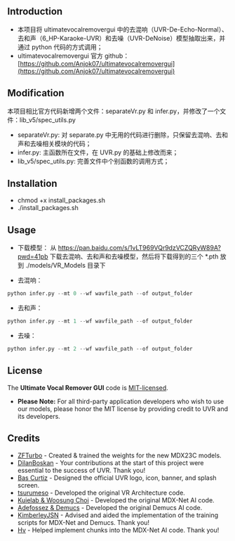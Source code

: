 ## Introduction
- 本项目将 ultimatevocalremovergui 中的去混响（UVR-De-Echo-Normal）、去和声（6_HP-Karaoke-UVR）和去噪（UVR-DeNoise）模型抽取出来，并通过 python 代码的方式调用；
- ultimatevocalremovergui 官方 github：[https://github.com/Anjok07/ultimatevocalremovergui](https://github.com/Anjok07/ultimatevocalremovergui)
   
## Modification
本项目相比官方代码新增两个文件：separateVr\.py 和 infer\.py，并修改了一个文件：lib_v5/spec_utils.py
- separateVr\.py: 对 separate\.py 中无用的代码进行删除，只保留去混响、去和声和去噪相关模块的代码；
- infer\.py: 主函数所在文件，在 UVR\.py 的基础上修改而来；
- lib_v5/spec_utils.py: 完善文件中个别函数的调用方式；

## Installation
- chmod +x install_packages.sh
- ./install_packages.sh

## Usage
- 下载模型：
    从 https://pan.baidu.com/s/1vLT969VQr9dzVCZQRyW89A?pwd=41pb 下载去混响、去和声和去噪模型，然后将下载得到的三个 *.pth 放到 ./models/VR_Models 目录下

- 去混响：
```python
python infer.py --mt 0 --wf wavfile_path --of output_folder
```

- 去和声：
```python
python infer.py --mt 1 --wf wavfile_path --of output_folder
```

- 去噪：
```python
python infer.py --mt 2 --wf wavfile_path --of output_folder
```

## License
The **Ultimate Vocal Remover GUI** code is [MIT-licensed](https://github.com/Anjok07/ultimatevocalremovergui/blob/master/LICENSE).

- **Please Note:** For all third-party application developers who wish to use our models, please honor the MIT license by providing credit to UVR and its developers.

## Credits
- [ZFTurbo](https://github.com/ZFTurbo) - Created & trained the weights for the new MDX23C models. 
- [DilanBoskan](https://github.com/DilanBoskan) - Your contributions at the start of this project were essential to the success of UVR. Thank you!
- [Bas Curtiz](https://www.youtube.com/user/bascurtiz) - Designed the official UVR logo, icon, banner, and splash screen.
- [tsurumeso](https://github.com/tsurumeso) - Developed the original VR Architecture code. 
- [Kuielab & Woosung Choi](https://github.com/kuielab) - Developed the original MDX-Net AI code. 
- [Adefossez & Demucs](https://github.com/facebookresearch/demucs) - Developed the original Demucs AI code. 
- [KimberleyJSN](https://github.com/KimberleyJensen) - Advised and aided the implementation of the training scripts for MDX-Net and Demucs. Thank you!
- [Hv](https://github.com/NaJeongMo/Colab-for-MDX_B) - Helped implement chunks into the MDX-Net AI code. Thank you!